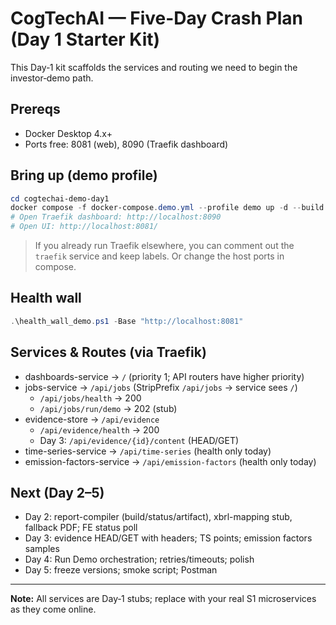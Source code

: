 # CogTechAI — Five-Day Crash Plan (Day 1 Starter Kit)

This Day‑1 kit scaffolds the services and routing we need to begin the investor‑demo path.

## Prereqs
- Docker Desktop 4.x+
- Ports free: 8081 (web), 8090 (Traefik dashboard)

## Bring up (demo profile)
```powershell
cd cogtechai-demo-day1
docker compose -f docker-compose.demo.yml --profile demo up -d --build
# Open Traefik dashboard: http://localhost:8090
# Open UI: http://localhost:8081/
```
> If you already run Traefik elsewhere, you can comment out the `traefik` service and keep labels.
> Or change the host ports in compose.

## Health wall
```powershell
.\health_wall_demo.ps1 -Base "http://localhost:8081"
```

## Services & Routes (via Traefik)
- dashboards-service → `/` (priority 1; API routers have higher priority)
- jobs-service → `/api/jobs` (StripPrefix `/api/jobs` → service sees `/`)
  - `/api/jobs/health` → 200
  - `/api/jobs/run/demo` → 202 (stub)
- evidence-store → `/api/evidence`
  - `/api/evidence/health` → 200
  - Day 3: `/api/evidence/{id}/content` (HEAD/GET)
- time-series-service → `/api/time-series` (health only today)
- emission-factors-service → `/api/emission-factors` (health only today)

## Next (Day 2–5)
- Day 2: report-compiler (build/status/artifact), xbrl-mapping stub, fallback PDF; FE status poll
- Day 3: evidence HEAD/GET with headers; TS points; emission factors samples
- Day 4: Run Demo orchestration; retries/timeouts; polish
- Day 5: freeze versions; smoke script; Postman

---

**Note:** All services are Day‑1 stubs; replace with your real S1 microservices as they come online.